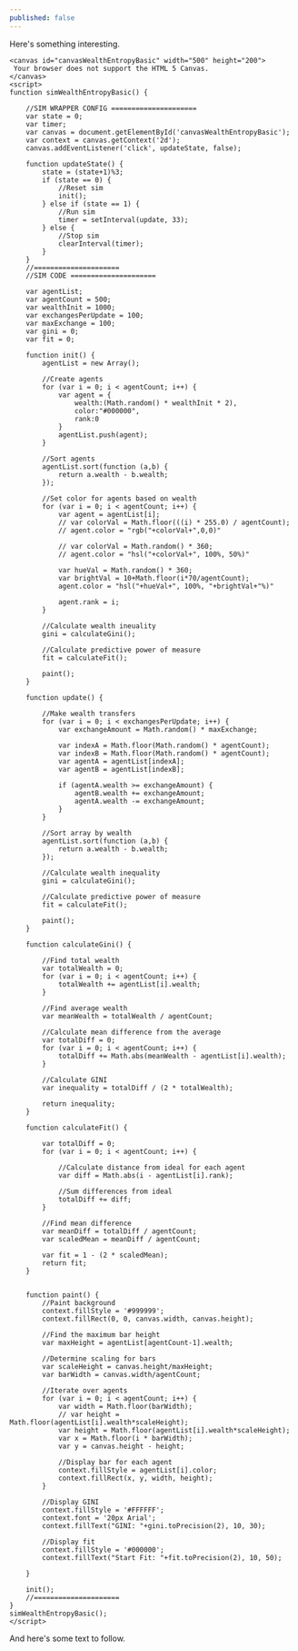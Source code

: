 ```yaml
---
published: false
---
```

Here's something interesting. 

	<canvas id="canvasWealthEntropyBasic" width="500" height="200">
	 Your browser does not support the HTML 5 Canvas.
	</canvas>
	<script>
	function simWealthEntropyBasic() {

		//SIM WRAPPER CONFIG =====================
		var state = 0;
		var timer;
		var canvas = document.getElementById('canvasWealthEntropyBasic');
		var context = canvas.getContext('2d');
		canvas.addEventListener('click', updateState, false);

		function updateState() {
			state = (state+1)%3;
			if (state == 0) {
				//Reset sim
				init();
			} else if (state == 1) {
				//Run sim
				timer = setInterval(update, 33);
			} else {
				//Stop sim
				clearInterval(timer);
			}
		}
		//=====================
		//SIM CODE =====================

		var agentList;
		var agentCount = 500;
		var wealthInit = 1000;
		var exchangesPerUpdate = 100;
		var maxExchange = 100;
		var gini = 0;
		var fit = 0;

		function init() {
			agentList = new Array();

			//Create agents
			for (var i = 0; i < agentCount; i++) {
				var agent = {
					wealth:(Math.random() * wealthInit * 2),
					color:"#000000",
					rank:0
				}
				agentList.push(agent);
			}

			//Sort agents
			agentList.sort(function (a,b) {
				return a.wealth - b.wealth;
			});

			//Set color for agents based on wealth
			for (var i = 0; i < agentCount; i++) {
				var agent = agentList[i];
				// var colorVal = Math.floor(((i) * 255.0) / agentCount);
				// agent.color = "rgb("+colorVal+",0,0)"

				// var colorVal = Math.random() * 360;
				// agent.color = "hsl("+colorVal+", 100%, 50%)"

				var hueVal = Math.random() * 360;
				var brightVal = 10+Math.floor(i*70/agentCount);
				agent.color = "hsl("+hueVal+", 100%, "+brightVal+"%)"

				agent.rank = i;
			}

			//Calculate wealth ineuality
			gini = calculateGini();

			//Calculate predictive power of measure
			fit = calculateFit();

			paint();
		}

		function update() {

			//Make wealth transfers
			for (var i = 0; i < exchangesPerUpdate; i++) {
				var exchangeAmount = Math.random() * maxExchange;

				var indexA = Math.floor(Math.random() * agentCount);
				var indexB = Math.floor(Math.random() * agentCount);
				var agentA = agentList[indexA];
				var agentB = agentList[indexB];

				if (agentA.wealth >= exchangeAmount) {
					agentB.wealth += exchangeAmount;
					agentA.wealth -= exchangeAmount;
				}
			}

			//Sort array by wealth
			agentList.sort(function (a,b) {
				return a.wealth - b.wealth;
			});

			//Calculate wealth inequality
			gini = calculateGini();

			//Calculate predictive power of measure
			fit = calculateFit();

			paint();
		}

		function calculateGini() {

			//Find total wealth
			var totalWealth = 0;
			for (var i = 0; i < agentCount; i++) {
				totalWealth += agentList[i].wealth;
			}

			//Find average wealth
			var meanWealth = totalWealth / agentCount;

			//Calculate mean difference from the average
			var totalDiff = 0;
			for (var i = 0; i < agentCount; i++) {
				totalDiff += Math.abs(meanWealth - agentList[i].wealth);
			}

			//Calculate GINI
			var inequality = totalDiff / (2 * totalWealth);

			return inequality;
		}

		function calculateFit() {

			var totalDiff = 0;
			for (var i = 0; i < agentCount; i++) {

				//Calculate distance from ideal for each agent
				var diff = Math.abs(i - agentList[i].rank);

				//Sum differences from ideal
				totalDiff += diff;
			}

			//Find mean difference
			var meanDiff = totalDiff / agentCount;
			var scaledMean = meanDiff / agentCount;

			var fit = 1 - (2 * scaledMean);
			return fit;
		}


		function paint() {
			//Paint background
			context.fillStyle = '#999999';
			context.fillRect(0, 0, canvas.width, canvas.height);

			//Find the maximum bar height
			var maxHeight = agentList[agentCount-1].wealth;

			//Determine scaling for bars
			var scaleHeight = canvas.height/maxHeight;
			var barWidth = canvas.width/agentCount;

			//Iterate over agents
			for (var i = 0; i < agentCount; i++) {
				var width = Math.floor(barWidth);
				// var height = Math.floor(agentList[i].wealth*scaleHeight);
				var height = Math.floor(agentList[i].wealth*scaleHeight);
				var x = Math.floor(i * barWidth);
				var y = canvas.height - height;

				//Display bar for each agent
				context.fillStyle = agentList[i].color;
				context.fillRect(x, y, width, height);
			}

			//Display GINI
			context.fillStyle = '#FFFFFF';
			context.font = '20px Arial';
			context.fillText("GINI: "+gini.toPrecision(2), 10, 30);

			//Display fit
			context.fillStyle = '#000000';
			context.fillText("Start Fit: "+fit.toPrecision(2), 10, 50);

		}

		init();
		//=====================
	}
	simWealthEntropyBasic();
	</script>

And here's some text to follow. 